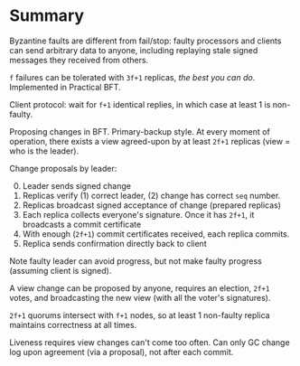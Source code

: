 # Summary

Byzantine faults are different from fail/stop: faulty processors and clients can send arbitrary data to anyone, including replaying stale signed messages they received from others.

`f` failures can be tolerated with `3f+1` replicas, _the best you can do_. Implemented in Practical BFT.

Client protocol: wait for `f+1` identical replies, in which case at least 1 is non-faulty.

Proposing changes in BFT. Primary-backup style. At every moment of operation, there exists a view agreed-upon by at least `2f+1` replicas (view = who is the leader).

Change proposals by leader:

0. Leader sends signed change
0. Replicas verify (1) correct leader, (2) change has correct `seq` number.
0. Replicas broadcast signed acceptance of change (prepared replicas)
0. Each replica collects everyone's signature. Once it has `2f+1`, it broadcasts a commit certificate
0. With enough (`2f+1`) commit certificates received, each replica commits.
0. Replica sends confirmation directly back to client

Note faulty leader can avoid progress, but not make faulty progress (assuming client is signed).

A view change can be proposed by anyone, requires an election, `2f+1` votes, and broadcasting the new view (with all the voter's signatures).

`2f+1` quorums intersect with `f+1` nodes, so at least 1 non-faulty replica maintains correctness at all times.

Liveness requires view changes can't come too often. Can only GC change log upon agreement (via a proposal), not after each commit.
